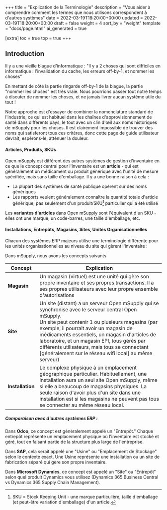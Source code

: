 +++
title = "Explication de la Terminologie"
description = "Vous aider à comprendre comment les termes que nous utilisons correspondent à d'autres systèmes"
date = 2022-03-19T18:20:00+00:00
updated = 2022-03-19T18:20:00+00:00
draft = false
weight = 4
sort_by = "weight"
template = "docs/page.html"
ai_generated = true

[extra]
toc = true
top = true
+++

## Introduction

Il y a une vieille blague d'informatique : "Il y a 2 choses qui sont difficiles en informatique : l'invalidation du cache, les erreurs off-by-1, et nommer les choses"

En mettant de côté la partie ringarde off-by-1 de la blague, la partie "nommer les choses" est très vraie.
Nous pourrions passer tout notre temps à discuter de nommer les choses, et ne jamais livrer aucun système utile du tout !

Notre approche est d'essayer de combiner la nomenclature standard de l'industrie, ce qui est habituel dans les chaînes d'approvisionnement de santé dans différents pays, le tout avec un clin d'œil aux noms historiques de mSupply pour les choses.
Il est clairement impossible de trouver des noms qui satisferont tous ces critères, donc cette page de guide utilisateur devrait, espérons-le, atténuer la douleur.

#### Articles, Produits, SKUs
Open mSupply est différent des autres systèmes de gestion d'inventaire en ce que le concept central pour l'inventaire est un **article** - qui est généralement un médicament ou produit générique avec l'unité de mesure spécifiée, mais sans taille d'emballage. Il y a une bonne raison à cela :
* La plupart des systèmes de santé publique opèrent sur des noms génériques
* Les rapports veulent généralement connaître la quantité totale d'article générique, pas seulement d'un produit/SKU[^1] particulier qui a été utilisé

Les **variantes d'articles** dans Open mSupply sont l'équivalent d'un SKU - elles ont une marque, un code-barres, une taille d'emballage, etc.

#### Installations, Entrepôts, Magasins, Sites, Unités Organisationnelles
Chacun des systèmes ERP majeurs utilise une terminologie différente pour les unités organisationnelles au niveau du site qui gèrent l'inventaire :

Dans mSupply, nous avons les concepts suivants

| Concept      | Explication                                                                                                                                                                                                                                                                                                                                                   |
| ------------ | ------------------------------------------------------------------------------------------------------------------------------------------------------------------------------------------------------------------------------------------------------------------------------------------------------------------------------------------------------------- |
| **Magasin**    | Un magasin (virtuel) est une unité qui gère son propre inventaire et ses propres transactions. Il a ses propres utilisateurs avec leur propre ensemble d'autorisations                                                                                                                                                                                                                         |
| **Site**     | Un site (distant) a un serveur Open mSupply qui se synchronise avec le serveur central Open mSupply.<br>Un site peut contenir 1 ou plusieurs magasins (par exemple, il pourrait avoir un magasin de médicaments essentiels, un magasin d'articles de laboratoire, et un magasin EPI, tous gérés par différents utilisateurs, mais tous se connectant [généralement sur le réseau wifi local] au même serveur) |
| **Installation** | Le complexe physique à un emplacement géographique particulier. Habituellement, une installation aura un seul site Open mSupply, même si elle a beaucoup de magasins physiques. La seule raison d'avoir plus d'un site dans une installation est si les magasins ne peuvent pas tous se connecter au même réseau local.                                                                           |
##### Comparaison avec d'autres systèmes ERP :
Dans **Odoo**, ce concept est généralement appelé un "Entrepôt." Chaque entrepôt représente un emplacement physique où l'inventaire est stocké et géré, tout en faisant partie de la structure plus large de l'entreprise.

Dans **SAP**, cela serait appelé une "Usine" ou "Emplacement de Stockage" selon le contexte exact. Une Usine représente une installation ou un site de fabrication séparé qui gère son propre inventaire.

Dans **Microsoft Dynamics**, ce concept est appelé un "Site" ou "Entrepôt" selon quel produit Dynamics vous utilisez (Dynamics 365 Business Central vs Dynamics 365 Supply Chain Management).

[^1]: SKU = Stock Keeping Unit - une marque particulière, taille d'emballage (et peut-être variation d'emballage) d'un article. 